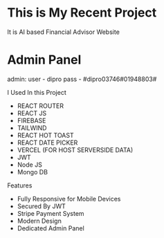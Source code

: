 # This is My Recent Project

It is AI based Financial Advisor Website 





# Admin Panel

admin:
user - dipro
pass - #dipro03746#01948803#

I Used In this Project
* REACT ROUTER
* REACT JS
* FIREBASE
* TAILWIND
* REACT HOT TOAST
* REACT DATE PICKER
* VERCEL (FOR HOST SERVERSIDE DATA)
* JWT
* Node JS
* Mongo DB

Features
- Fully Responsive for Mobile Devices
- Secured By JWT
- Stripe Payment System
- Modern Design
- Dedicated Admin Panel